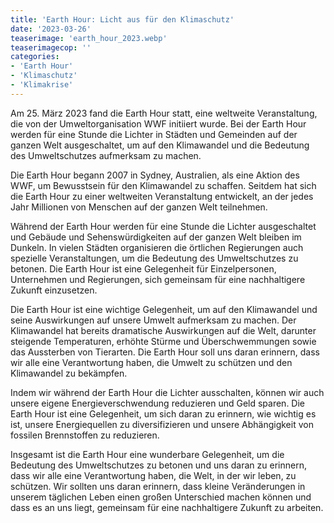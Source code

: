 ```yaml
---
title: 'Earth Hour: Licht aus für den Klimaschutz'
date: '2023-03-26'
teaserimage: 'earth_hour_2023.webp'
teaserimagecop: ''
categories:
- 'Earth Hour'
- 'Klimaschutz'
- 'Klimakrise'
---
```


Am 25. März 2023 fand die Earth Hour statt, eine weltweite Veranstaltung, die von der Umweltorganisation WWF initiiert wurde. Bei der Earth Hour werden für eine Stunde die Lichter in Städten und Gemeinden auf der ganzen Welt ausgeschaltet, um auf den Klimawandel und die Bedeutung des Umweltschutzes aufmerksam zu machen.

Die Earth Hour begann 2007 in Sydney, Australien, als eine Aktion des WWF, um Bewusstsein für den Klimawandel zu schaffen. Seitdem hat sich die Earth Hour zu einer weltweiten Veranstaltung entwickelt, an der jedes Jahr Millionen von Menschen auf der ganzen Welt teilnehmen.

Während der Earth Hour werden für eine Stunde die Lichter ausgeschaltet und Gebäude und Sehenswürdigkeiten auf der ganzen Welt bleiben im Dunkeln. In vielen Städten organisieren die örtlichen Regierungen auch spezielle Veranstaltungen, um die Bedeutung des Umweltschutzes zu betonen. Die Earth Hour ist eine Gelegenheit für Einzelpersonen, Unternehmen und Regierungen, sich gemeinsam für eine nachhaltigere Zukunft einzusetzen.

Die Earth Hour ist eine wichtige Gelegenheit, um auf den Klimawandel und seine Auswirkungen auf unsere Umwelt aufmerksam zu machen. Der Klimawandel hat bereits dramatische Auswirkungen auf die Welt, darunter steigende Temperaturen, erhöhte Stürme und Überschwemmungen sowie das Aussterben von Tierarten. Die Earth Hour soll uns daran erinnern, dass wir alle eine Verantwortung haben, die Umwelt zu schützen und den Klimawandel zu bekämpfen.

Indem wir während der Earth Hour die Lichter ausschalten, können wir auch unsere eigene Energieverschwendung reduzieren und Geld sparen. Die Earth Hour ist eine Gelegenheit, um sich daran zu erinnern, wie wichtig es ist, unsere Energiequellen zu diversifizieren und unsere Abhängigkeit von fossilen Brennstoffen zu reduzieren.

Insgesamt ist die Earth Hour eine wunderbare Gelegenheit, um die Bedeutung des Umweltschutzes zu betonen und uns daran zu erinnern, dass wir alle eine Verantwortung haben, die Welt, in der wir leben, zu schützen. Wir sollten uns daran erinnern, dass kleine Veränderungen in unserem täglichen Leben einen großen Unterschied machen können und dass es an uns liegt, gemeinsam für eine nachhaltigere Zukunft zu arbeiten.
